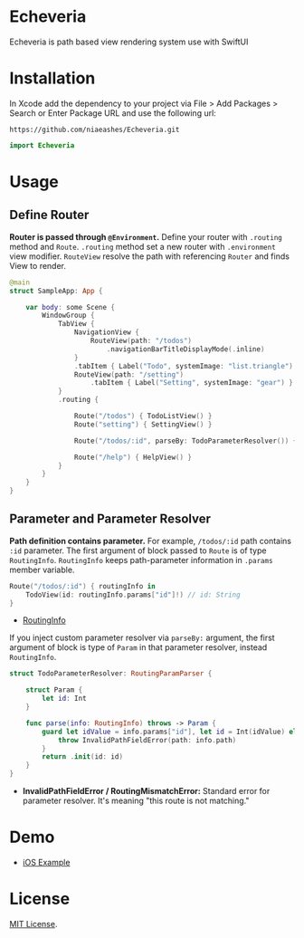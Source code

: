 # Echeveria

Echeveria is path based view rendering system use with SwiftUI

# Installation

In Xcode add the dependency to your project via File > Add Packages > Search or Enter Package URL and use the following url:

```
https://github.com/niaeashes/Echeveria.git
```

```swift
import Echeveria
```

# Usage

## Define Router

**Router is passed through `@Environment`.** Define your router with `.routing` method and `Route`.
`.routing` method set a new router with `.environment` view modifier.
`RouteView` resolve the path with referencing `Router` and finds View to render.

```swift
@main
struct SampleApp: App {

    var body: some Scene {
        WindowGroup {
            TabView {
                NavigationView {
                    RouteView(path: "/todos")
                        .navigationBarTitleDisplayMode(.inline)
                }
                .tabItem { Label("Todo", systemImage: "list.triangle") }
                RouteView(path: "/setting")
                    .tabItem { Label("Setting", systemImage: "gear") }
            }
            .routing {

                Route("/todos") { TodoListView() }
                Route("setting") { SettingView() }

                Route("/todos/:id", parseBy: TodoParameterResolver()) { TodoView(id: $0.id) }

                Route("/help") { HelpView() }
            }
        }
    }
}
```

## Parameter and Parameter Resolver

**Path definition contains parameter.** For example, `/todos/:id` path contains `:id` parameter.
The first argument of block passed to `Route` is of type `RoutingInfo`.
`RoutingInfo` keeps path-parameter information in `.params` member variable.

```swift
Route("/todos/:id") { routingInfo in
    TodoView(id: routingInfo.params["id"]!) // id: String
}
```

- [RoutingInfo](./Sources/Echeveria/Routing/RoutingInfo.swift)

If you inject custom parameter resolver via `parseBy:` argument, the first argument of block is type of `Param` in that parameter resolver, instead `RoutingInfo`.

```swift
struct TodoParameterResolver: RoutingParamParser {

    struct Param {
        let id: Int
    }

    func parse(info: RoutingInfo) throws -> Param {
        guard let idValue = info.params["id"], let id = Int(idValue) else {
            throw InvalidPathFieldError(path: info.path)
        }
        return .init(id: id)
    }
}
```

- **InvalidPathFieldError / RoutingMismatchError:** Standard error for parameter resolver. It's meaning "this route is not matching."

# Demo

- [iOS Example](./Examples/Echeveria%20iOS%20Example)

# License

[MIT License](LICENSE).
